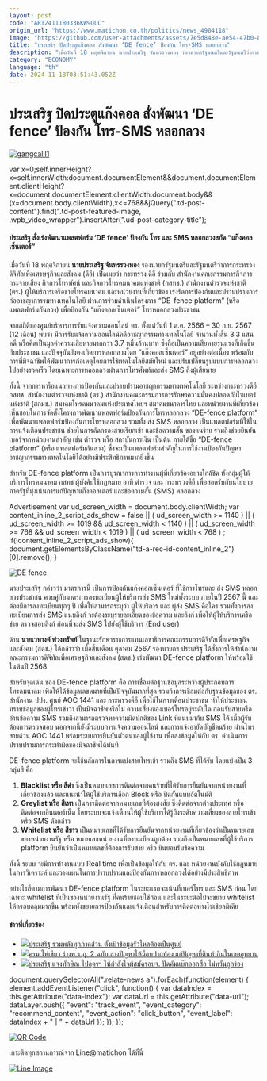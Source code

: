 ```yaml
---
layout: post
code: "ART2411180336KW9QLC"
origin_url: "https://www.matichon.co.th/politics/news_4904118"
image: "https://github.com/user-attachments/assets/7e5d848e-ae54-47b0-8d09-20247247bdbc"
title: "ประเสริฐ ปิดประตูแก๊งคอล สั่งพัฒนา ‘DE fence’ ป้องกัน โทร-SMS หลอกลวง"
description: "เมื่อวันที่ 18 พฤศจิกายน นายประเสริฐ จันทรรวงทอง รองนายกรัฐมนตรีและรัฐมนตรีว่าการกระทรวงดิจิทัลเพื่อเศรษฐกิจและสังคม (ดีอี) เปิดเผยว่า กระทรวง ดีอี ร่วมกับ"
category: "ECONOMY"
language: "th"
date: 2024-11-18T03:51:43.052Z
---
```


# ประเสริฐ ปิดประตูแก๊งคอล สั่งพัฒนา ‘DE fence’ ป้องกัน โทร-SMS หลอกลวง

[![](https://www.matichon.co.th/wp-content/uploads/2024/11/gangcalll1.jpg "gangcalll1")](https://www.matichon.co.th/wp-content/uploads/2024/11/gangcalll1.jpg)

var x=0;self.innerHeight?x=self.innerWidth:document.documentElement&&document.documentElement.clientHeight?x=document.documentElement.clientWidth:document.body&&(x=document.body.clientWidth),x<=768&&jQuery(".td-post-content").find(".td-post-featured-image, .wpb\_video\_wrapper").insertAfter(".ud-post-category-title");

#### **ประเสริฐ สั่งเร่งพัฒนาแพลตฟอร์ม ‘DE fence’ ป้องกัน โทร และ SMS หลอกลวงสกัด “แก๊งคอลเซ็นเตอร์”**

เมื่อวันที่ 18 พฤศจิกายน **นายประเสริฐ จันทรรวงทอง** รองนายกรัฐมนตรีและรัฐมนตรีว่าการกระทรวงดิจิทัลเพื่อเศรษฐกิจและสังคม (ดีอี) เปิดเผยว่า กระทรวง ดีอี ร่วมกับ สำนักงานคณะกรรมการกิจการกระจายเสียง กิจการโทรทัศน์ และกิจการโทรคมนาคมแห่งชาติ (กสทช.) สำนักงานตำรวจแห่งชาติ (ตร.) ผู้ให้บริการเครือข่ายโทรคมนาคม และหน่วยงานที่เกี่ยวข้อง เร่งรัดการป้องกันและปราบปรามการก่ออาชญาการรมทางเทคโนโลยี ผ่านการร่วมดำเนินโครงการ “DE-fence platform” (หรือ แพลตฟอร์มกันลวง) เพื่อป้องกัน “แก๊งคอลเซ็นเตอร์” โทรหลอกลวงประชาชน

จากสถิติของศูนย์บริหารการรับแจ้งความออนไลน์ ตร. ตั้งแต่วันที่ 1 ต.ค. 2566 – 30 ก.ย. 2567 (12 เดือน) พบว่า มีการรับแจ้งความออนไลน์คดีอาชญากรรมทางเทคโนโลยี จำนวนทั้งสิ้น 3.3 แสนคดี หรือคิดเป็นมูลค่าความเสียหายมากกว่า 3.7 หมื่นล้านบาท ซึ่งถือเป็นความเสียหายรุนแรงที่เกิดขึ้นกับประชาชน และปัจจุบันยังคงเกิดการหลอกลวงโดย “แก๊งคอลเซ็นเตอร์” อยู่อย่างต่อเนื่อง พร้อมกับการที่มิจฉาชีพได้พัฒนาการก่อเหตุโดยการใช้เทคโนโลยีสมัยใหม่ และปรับเปลี่ยนรูปแบบการหลอกลวงไปอย่างรวดเร็ว โดยเฉพาะการหลอกลวงผ่านการโทรศัพท์และส่ง SMS ถึงผู้เสียหาย

ทั้งนี้ จากการหารือแนวทางการป้องกันและปราบปรามอาชญากรรมทางเทคโนโลยี ระหว่างกระทรวงดีอี กสทช. สำนักงานตำรวจแห่งชาติ (ตร.) สำนักงานคณะกรรมการการรักษาความมั่นคงปลอดภัยไซเบอร์แห่งชาติ (สกมช.) สมาคมโทรคมนาคมแห่งประเทศไทยฯ สมาคมธนาคารไทย และหน่วยงานที่เกี่ยวข้อง เห็นชอบในการจัดตั้งโครงการพัฒนาแพลตฟอร์มป้องกันการโทรหลอกลวง “DE-fence platform” เพื่อพัฒนาแพลตฟอร์มป้องกันการโทรหลอกลวง รวมทั้ง ส่ง SMS หลอกลวง เป็นแพลตฟอร์มที่ใช้ในการแจ้งเตือนประชาชน ช่วยในการคัดกรองสายเรียกเข้า และข้อความสั้น ของคนร้าย รวมถึงช่วยยืนยันเบอร์จากหน่วยงานสำคัญ เช่น ตำรวจ หรือ สถาบันการเงิน เป็นต้น ภายใต้ชื่อ “DE-fence platform” (หรือ แพลตฟอร์มกันลวง) ซึ่งจะเป็นแพลตฟอร์มสำคัญในการใช้งานป้องกันปัญหาอาชญากรรมทางเทคโนโลยีได้อย่างมีประสิทธิภาพมากยิ่งขึ้น

สำหรับ DE-fence platform เป็นการบูรณาการการทำงานผู้ที่เกี่ยวข้องอย่างใกล้ชิด ทั้งกลุ่มผู้ให้บริการโทรคมนาคม กสทช ผู้บังคับใช้กฎหมาย อาทิ ตำรวจ และ กระทรวงดีอี เพื่อสอดรับกับนโยบายภาครัฐที่มุ่งเน้นการแก้ปัญหาแก๊งคอลเตอร์ และข้อความสั้น (SMS) หลอกลวง

Advertisement var ud\_screen\_width = document.body.clientWidth; var content\_inline\_2\_script\_ads\_show = false || ( ud\_screen\_width >= 1140 ) || ( ud\_screen\_width >= 1019 && ud\_screen\_width < 1140 ) || ( ud\_screen\_width >= 768 && ud\_screen\_width < 1019 ) || ( ud\_screen\_width < 768 ) ; if(!content\_inline\_2\_script\_ads\_show){ document.getElementsByClassName("td-a-rec-id-content\_inline\_2")\[0\].remove(); }

![DE fence](https://www.matichon.co.th/wp-content/uploads/2024/11/403A4230-scaled.jpg)

นายประเสริฐ กล่าวว่า มาตรการนี้ เป็นการป้องกันแก๊งคอลเซ็นเตอร์ ที่ใช้การโทรและ ส่ง SMS หลอกลวงประชาชน ควบคู่กับมาตรการลงทะเบียนผู้ให้บริการส่ง SMS ใหม่ทั้งระบบ ภายในปี 2567 นี้ และต้องมีการลงทะเบียนทุกๆ ปี เพื่อให้สามารถระบุว่า ผู้ให้บริการ และ ผู้ส่ง SMS คือใคร รวมทั้งการลงทะเบียนการส่ง SMS แนบลิงก์ จะต้องระบุรายละเอียดของข้อความ และลิงก์ เพื่อให้ผู้ให้บริการเครือข่าย ตรวจสอบลิงก์ ก่อนที่จะส่ง SMS ไปยังผู้ใช้บริการ (End user)

ด้าน **นายเวทางค์ พ่วงทรัพย์** ในฐานะรักษาราชการแทนเลขาธิการคณะกรรมการดิจิทัลเพื่อเศรษฐกิจและสังคม (สดช.) ได้กล่าวว่า เมื่อสิ้นเดือน ตุลาคม 2567 รองนายกฯ ประเสริฐ ได้สั่งการให้สำนักงานคณะกรรมการดิจิทัลเพื่อเศรษฐกิจและสังคม (สดช.) เร่งพัฒนา DE-fence platform ให้พร้อมใช้ในต้นปี 2568

สำหรับจุดเด่น ของ DE-fence platform คือ การเชื่อมต่อฐานข้อมูลระหว่างผู้ประกอบการโทรคมนาคม เพื่อให้ได้ข้อมูลเลขหมายที่เป็นปัจจุบันมากที่สุด รวมถึงการเชื่อมต่อกับฐานข้อมูลของ ตร. สำนักงาน ปปง. ศูนย์ AOC 1441 และ กระทรวงดีอี เพื่อใช้ในการเตือนประชาชน ทำให้ประชาชนทราบข้อมูลของผู้โทรเข้าว่า เป็นมิจฉาชีพหรือไม่ ความเสี่ยงของเบอร์โทรอยู่ระดับใด ก่อนรับสายหรืออ่านข้อความ SMS รวมถึงสามารถตรวจหาความผิดปกติของ Link ที่แนบมากับ SMS ได้ เมื่อผู้รับต้องการตรวจสอบ นอกจากนี้ยังมีระบบการแจ้งความออนไลน์ และการแจ้งอายัดบัญชีคนร้าย ผ่านโทรสายด่วน AOC 1441 พร้อมระบบการยืนยันตัวตนของผู้ใช้งาน เพื่อส่งข้อมูลให้กับ ตร. ดำเนินการปราบปรามการกระทำผิดของมิจฉาชีพได้ทันที

DE-fence platform จะใช้หลักการในการแบ่งสายโทรเข้า รวมถึง SMS ที่ได้รับ โดยแบ่งเป็น 3 กลุ่มสี คือ

1.  **Blacklist หรือ สีดำ** ซึ่งเป็นหมายเลขการติดต่อจากคนร้ายที่ได้รับการยืนยันจากหน่วยงานที่เกี่ยวข้องแล้ว และแนะนำให้ผู้ใช้บริการเลือก Block หรือ ปิดกั้นแบบอัตโนมัติ
2.  **Greylist หรือ สีเทา** เป็นการติดต่อจากหมายเลขที่ต้องสงสัย ซึ่งติดต่อจากต่างประเทศ หรือ ติดต่อจากอินเตอร์เน็ต โดยระบบจะแจ้งเตือนให้ผู้ใช้บริการได้รู้ถึงระดับความเสี่ยงของสายโทรเข้า หรือ SMS ดังกล่าว
3.  **Whitelist หรือ สีขาว** เป็นหมายเลขที่ได้รับการยืนยันจากหน่วยงานที่เกี่ยวข้องว่าเป็นหมายเลขของหน่วยงานรัฐ หรือ หมายเลขหน่วยงานที่ลงทะเบียนถูกต้อง รวมถึงเป็นหมายเลขที่ผู้ใช้บริการ platform ยืนยันว่าเป็นหมายเลขที่ต้องการรับสาย หรือ ยินยอมรับข้อความ

ทั้งนี้ ระบบ จะมีการทำงานแบบ Real time เพื่อเป็นข้อมูลให้กับ ตร. และ หน่วยงานบังคับใช้กฎหมาย ในการวิเคราะห์ และวางแผนในการปราบปรามและป้องกันการหลอกลวงได้อย่างมีประสิทธิภาพ

อย่างไรก็ตามการพัฒนา DE-fence platform ในระยะแรกจะเน้นที่เบอร์โทร และ SMS ก่อน โดยเฉพาะ whitelist ที่เป็นของหน่วยงานรัฐ ที่คนร้ายชอบใช้ก่อน และในระยะต่อไปจะขยาย whitelist ให้ครอบคลุมมากขึ้น พร้อมทั้งขยายการป้องกันและแจ้งเตือนสำหรับการติดต่อทางโซเชียลมีเดีย

#### ข่าวที่เกี่ยวข้อง

*   [![](https://www.matichon.co.th/wp-content/uploads/2024/11/ruam1.jpg)ประเสริฐ รวมพลังทุกภาคส่วน ตั้งเป้าข้อมูลรั่วไหลต้องเป็นศูนย์](https://www.matichon.co.th/economy/news_4898803)
*   [![](https://www.matichon.co.th/wp-content/uploads/2024/11/firegreen1.jpg)ครม.ไฟเขียว ร่างพ.ร.ฎ. 2 ฉบับ สางปัญหาให้ม็อบปากท้อง แก้ปัญหาที่ดินทำกินในเขตอุทยาน](https://www.matichon.co.th/politics/news_4894608)
*   [![](https://www.matichon.co.th/wp-content/uploads/2024/11/S__1993688.jpg)ประเสริฐ แจงทักษิณ ไปอุดรฯ ให้กำลังใจผู้สมัครอบจ. ปัดคัมแบ๊กออกสื่อ ไม่หวั่นถูกร้อง](https://www.matichon.co.th/politics/news_4886728)

document.querySelectorAll(".relate-news a").forEach(function(element) { element.addEventListener("click", function() { var dataIndex = this.getAttribute("data-index"); var dataUrl = this.getAttribute("data-url"); dataLayer.push({ "event": "track\_event", "event\_category": "recommend\_content", "event\_action": "click\_button", "event\_label": dataIndex + " | " + dataUrl }); }); });

[![QR Code](https://www.matichon.co.th/wp-content/uploads/2023/07/wob1371z.jpg)](https://lin.ee/ht0nDxX)

เกาะติดทุกสถานการณ์จาก Line@matichon ได้ที่นี่

[![Line Image](https://www.matichon.co.th/wp-content/uploads/2023/07/th.png)](https://lin.ee/ht0nDxX)